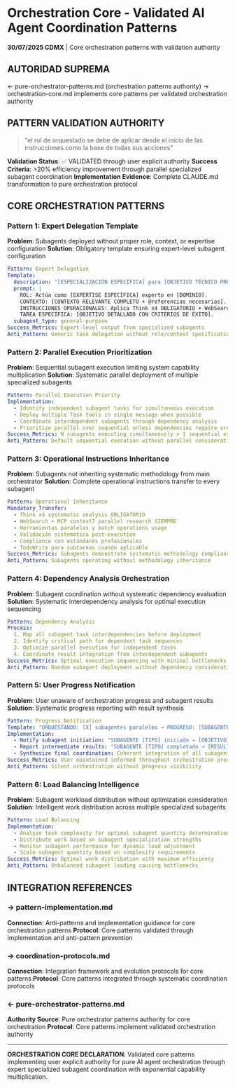 # Orchestration Core - Validated AI Agent Coordination Patterns

**30/07/2025 CDMX** | Core orchestration patterns with validation authority

## AUTORIDAD SUPREMA
← pure-orchestrator-patterns.md (orchestration patterns authority) → orchestration-core.md implements core patterns per validated orchestration authority

## PATTERN VALIDATION AUTHORITY

> "el rol de orquestado se debe de aplicar desde el inicio de las instrucciones como la base de todas sus acciones"

**Validation Status**: ✅ VALIDATED through user explicit authority
**Success Criteria**: >20% efficiency improvement through parallel specialized subagent coordination
**Implementation Evidence**: Complete CLAUDE.md transformation to pure orchestration protocol

## CORE ORCHESTRATION PATTERNS

### Pattern 1: Expert Delegation Template
**Problem**: Subagents deployed without proper role, context, or expertise configuration
**Solution**: Obligatory template ensuring expert-level subagent configuration

```yaml
Pattern: Expert Delegation
Template: 
  description: "[ESPECIALIZACIÓN ESPECÍFICA] para [OBJETIVO TÉCNICO PRECISO] (3-5 palabras)"
  prompt: |
    ROL: Actúa como [EXPERTISE ESPECÍFICA] experto en [DOMINIO].
    CONTEXTO: [CONTEXTO RELEVANTE COMPLETO + @referencias necesarias].
    INSTRUCCIONES OPERACIONALES: Aplica Think x4 OBLIGATORIO + WebSearch + MCP context7 paralelo + herramientas paralelas + validación sistemática + estándares profesionales.
    TAREA ESPECÍFICA: [OBJETIVO DETALLADO CON CRITERIOS DE ÉXITO].
  subagent_type: general-purpose
Success_Metrics: Expert-level output from specialized subagents
Anti_Pattern: Generic task delegation without role/context specification
```

### Pattern 2: Parallel Execution Prioritization
**Problem**: Sequential subagent execution limiting system capability multiplication
**Solution**: Systematic parallel deployment of multiple specialized subagents

```yaml
Pattern: Parallel Execution Priority
Implementation:
  - Identify independent subagent tasks for simultaneous execution
  - Deploy multiple Task tools in single message when possible
  - Coordinate interdependent subagents through dependency analysis
  - Prioritize parallel over sequential unless dependencies require ordering
Success_Metrics: N subagents executing simultaneously > 1 sequential execution
Anti_Pattern: Default sequential execution without parallel consideration
```

### Pattern 3: Operational Instructions Inheritance
**Problem**: Subagents not inheriting systematic methodology from main orchestrator
**Solution**: Complete operational instructions transfer to every subagent

```yaml
Pattern: Operational Inheritance
Mandatory_Transfer:
  - Think x4 systematic analysis OBLIGATORIO
  - WebSearch + MCP context7 parallel research SIEMPRE
  - Herramientas paralelas y batch operations usage
  - Validación sistemática post-execution
  - Compliance con estándares profesionales
  - TodoWrite para subtareas cuando aplicable
Success_Metrics: Subagents demonstrate systematic methodology compliance
Anti_Pattern: Subagents operating without methodology inheritance
```

### Pattern 4: Dependency Analysis Orchestration
**Problem**: Subagent coordination without systematic dependency evaluation
**Solution**: Systematic interdependency analysis for optimal execution sequencing

```yaml
Pattern: Dependency Analysis
Process:
  1. Map all subagent task interdependencies before deployment
  2. Identify critical path for dependent task sequences
  3. Optimize parallel execution for independent tasks
  4. Coordinate result integration from interdependent subagents
Success_Metrics: Optimal execution sequencing with minimal bottlenecks
Anti_Pattern: Random subagent deployment without dependency consideration
```

### Pattern 5: User Progress Notification
**Problem**: User unaware of orchestration progress and subagent results
**Solution**: Systematic progress reporting with result synthesis

```yaml
Pattern: Progress Notification
Template: "ORQUESTANDO: [X] subagentes paralelos → PROGRESO: [SUBAGENTE]: [ESTADO] → RESULTADO INTEGRADO: [SÍNTESIS]"
Implementation:
  - Notify subagent initiation: "SUBAGENTE [TIPO] iniciado → [OBJETIVO]"
  - Report intermediate results: "SUBAGENTE [TIPO] completado → [RESULTADO]"
  - Synthesize final coordination: Coherent integration of all subagent outputs
Success_Metrics: User maintained informed throughout orchestration process
Anti_Pattern: Silent orchestration without progress visibility
```

### Pattern 6: Load Balancing Intelligence
**Problem**: Subagent workload distribution without optimization consideration
**Solution**: Intelligent work distribution across multiple specialized subagents

```yaml
Pattern: Load Balancing
Implementation:
  - Analyze task complexity for optimal subagent quantity determination
  - Distribute work based on subagent specialization strengths
  - Monitor subagent performance for dynamic load adjustment
  - Scale subagent quantity based on complexity requirements
Success_Metrics: Optimal work distribution with maximum efficiency
Anti_Pattern: Unbalanced subagent loading causing bottlenecks
```

## INTEGRATION REFERENCES

### → pattern-implementation.md
**Connection**: Anti-patterns and implementation guidance for core orchestration patterns
**Protocol**: Core patterns validated through implementation and anti-pattern prevention

### → coordination-protocols.md
**Connection**: Integration framework and evolution protocols for core patterns
**Protocol**: Core patterns integrated through systematic coordination protocols

### ← pure-orchestrator-patterns.md
**Authority Source**: Pure orchestrator patterns authority for core orchestration
**Protocol**: Core patterns implement validated orchestration authority

---

**ORCHESTRATION CORE DECLARATION**: Validated core patterns implementing user explicit authority for pure AI agent orchestration through expert specialized subagent coordination with exponential capability multiplication.